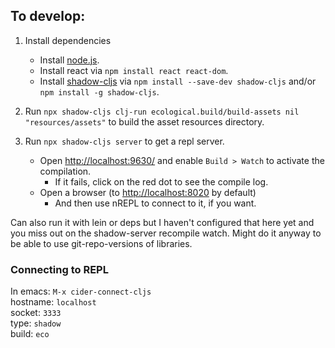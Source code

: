 ## To develop:

1. Install dependencies 
   - Install [node.js](https://nodejs.org/en/).
   - Install react via `npm install react react-dom`.
   - Install [shadow-cljs](https://github.com/thheller/shadow-cljs) via `npm install --save-dev shadow-cljs` and/or `npm install -g shadow-cljs`.

2. Run `npx shadow-cljs clj-run ecological.build/build-assets nil "resources/assets"` to build the asset resources directory.

3. Run `npx shadow-cljs server` to get a repl server.
   - Open [http://localhost:9630/](http://localhost:9630/) and enable `Build > Watch` to activate the compilation.
     - If it fails, click on the red dot to see the compile log.
   - Open a browser (to [http://localhost:8020](http://localhost:8020) by default)
     - And then use nREPL to connect to it, if you want. 

Can also run it with lein or deps but I haven't configured that here yet and you miss out on the shadow-server recompile watch. Might do it anyway to be able to use git-repo-versions of libraries.

### Connecting to REPL

In emacs: `M-x cider-connect-cljs`    
hostname: `localhost`    
socket: `3333`    
type: `shadow`    
build: `eco`    

